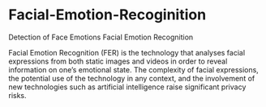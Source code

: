 # Facial-Emotion-Recoginition
Detection of Face Emotions
Facial Emotion Recognition 

Facial Emotion Recognition (FER) is the technology that analyses facial expressions from both static images and videos in order to reveal information on one’s emotional state. The complexity of facial expressions, the potential use of the technology in any context, and the involvement of new technologies such as artificial intelligence raise significant privacy risks.
